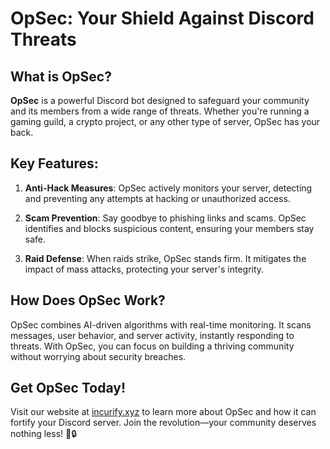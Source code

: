 # OpSec: Your Shield Against Discord Threats

## What is OpSec?

**OpSec** is a powerful Discord bot designed to safeguard your community and its members from a wide range of threats. Whether you're running a gaming guild, a crypto project, or any other type of server, OpSec has your back.

## Key Features:

1. **Anti-Hack Measures**: OpSec actively monitors your server, detecting and preventing any attempts at hacking or unauthorized access.

2. **Scam Prevention**: Say goodbye to phishing links and scams. OpSec identifies and blocks suspicious content, ensuring your members stay safe.

3. **Raid Defense**: When raids strike, OpSec stands firm. It mitigates the impact of mass attacks, protecting your server's integrity.

## How Does OpSec Work?

OpSec combines AI-driven algorithms with real-time monitoring. It scans messages, user behavior, and server activity, instantly responding to threats. With OpSec, you can focus on building a thriving community without worrying about security breaches.

## Get OpSec Today!

Visit our website at [incurify.xyz](https://incurify.xyz) to learn more about OpSec and how it can fortify your Discord server. Join the revolution—your community deserves nothing less! 🚀🔒